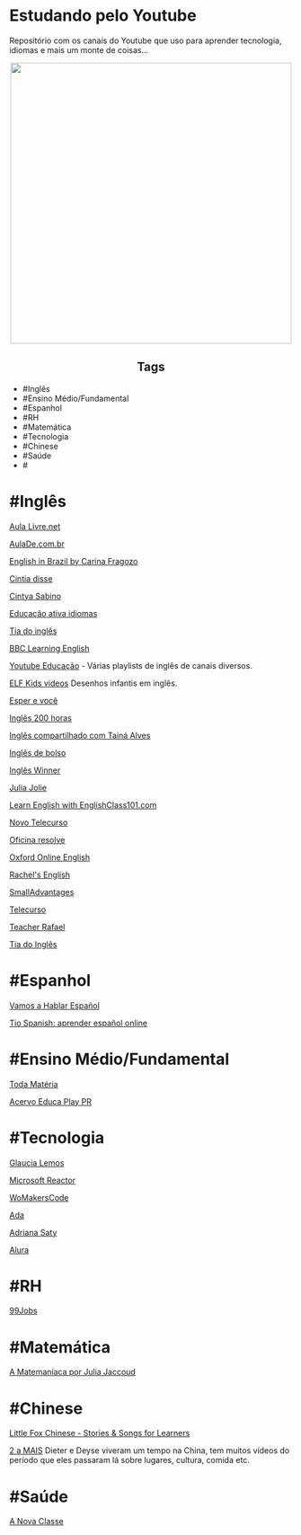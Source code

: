 # Estudando pelo Youtube
Repositório com os canais do Youtube que uso para aprender tecnologia, idiomas e mais um monte de coisas...

<div align="center">
  <img height="500" width="500" src="https://media1.giphy.com/media/1kkxWqT5nvLXupUTwK/200w.webp?cid=ecf05e47hu0yv39c9dnie3ipgbzkmipcwrvgikid7ptagh6y&rid=200w.webp&ct=g">
</div>

<div>
  <h2 align="center">Tags</h2>
  <ul>
    <li>#Inglês</li>
    <li>#Ensino Médio/Fundamental</li>
    <li>#Espanhol</li>
    <li>#RH</li>
    <li>#Matemática</li>
    <li>#Tecnologia</li>
    <li>#Chinese</li>
    <li>#Saúde</li>
    <li>#</li>
    
  </ul>
</div>

# #Inglês
[Aula Livre.net](https://www.youtube.com/watch?v=I6k8woiKdAE&list=PL-5888xShjYqWt8zTIpbbomAWuLcubFiR) 

[AulaDe.com.br](https://www.youtube.com/watch?v=_huV63E9uUU&list=PLF2J-8QoLzYFVrffMnCp1YoCxAR7O3RV5) 

[English in Brazil by Carina Fragozo](https://www.youtube.com/c/CarinaFragozo)

[Cintia disse](https://www.youtube.com/watch?v=QW5Asz6RPMo&list=PLfCQMXoWIcVJR4DehpxmNAZdw_5QO-kBg) 

[Cintya Sabino](https://www.youtube.com/watch?v=a_amUlPwT2w&list=PLGGEfRsNjxwNiYn9bD1WAdE9ZfxxEdvj6&index=1) 

[Educação ativa idiomas](https://www.youtube.com/watch?v=CPclaIfolRQ&list=PLRmw7ewy6EtHrmsL-ej0-1tON2bU8Nk8N) 

[Tia do inglês](https://www.youtube.com/watch?v=1WbE8X8CIZE&list=PLcLmE9t2YyKSJ8YyTO0oZTjj64vlyRMLc) 

[BBC Learning English](https://www.youtube.com/c/bbclearningenglish/featured)

[Youtube Educação](https://www.youtube.com/c/educacao/search?query=ingl%C3%AAs) - Várias playlists de inglês de canais diversos.

[ELF Kids videos](https://www.youtube.com/c/ELFKidsVideos) Desenhos infantis em inglês.

[Esper e você](https://www.youtube.com/playlist?list=PLmKglTYVqF3noW_sD5Iiu_yqPmTFFL9qh)

[Inglês 200 horas](https://www.youtube.com/c/Ingles200horass/playlists)

[Inglês compartilhado com Tainá Alves](https://www.youtube.com/c/Ingl%C3%AAsCompartilhado)

[Inglês de bolso](https://www.youtube.com/playlist?list=PLifNhj7vtELsE2cxbwCdBjp0xD4sdK4Jb)

[Inglês Winner](https://www.youtube.com/c/eslwinner/featured)

[Julia Jolie](https://www.youtube.com/c/JuliaJolie/search?query=ingl%C3%AAs)

[Learn English with EnglishClass101.com](https://www.youtube.com/@EnglishClass101)

[Novo Telecurso](https://www.youtube.com/user/TelecursoNovo/search?query=ingles)

[Oficina resolve](https://www.youtube.com/c/OficinaResolve/search?query=ingl%C3%AAs)

[Oxford Online English](https://www.youtube.com/c/Oxfordonlineenglish1)

[Rachel's English](https://www.youtube.com/c/rachelsenglish/featured)

[SmallAdvantages](https://www.youtube.com/c/SmallAdvantages)

[Telecurso](https://www.youtube.com/user/telecurso/search?query=ingles)

[Teacher Rafael](https://www.youtube.com/@TeacherRafael)

[Tia do Inglês](https://www.youtube.com/@TiaDoIngles)

# #Espanhol
[Vamos a Hablar Español](https://www.youtube.com/@vamosahablarespanol)

[Tio Spanish: aprender español online](https://www.youtube.com/@TioSpanish)

# #Ensino Médio/Fundamental
[Toda Matéria](https://www.youtube.com/@TodaMateriaOficial/playlists)

[Acervo Educa Play PR](https://www.youtube.com/@MultimeiosPR/playlists)



# #Tecnologia
[Glaucia Lemos](https://www.youtube.com/@GlauciaLemos)

[Microsoft Reactor](https://www.youtube.com/@MicrosoftReactor)

[WoMakersCode](https://www.youtube.com/@WoMakersCode)

[Ada](https://www.youtube.com/@adatechbr)

[Adriana Saty](https://www.youtube.com/@AdrianaSaty)

[Alura](https://www.youtube.com/@Alura)






# #RH
[99Jobs](https://www.youtube.com/@99jobs)


# #Matemática

[A Matemaníaca por Julia Jaccoud](https://www.youtube.com/@amatemaniaca)



# #Chinese

[Little Fox Chinese - Stories & Songs for Learners](https://www.youtube.com/@LittleFoxChinese) 

[2 a MAIS](https://www.youtube.com/@2AMais) Dieter e Deyse viveram um tempo na China, tem muitos vídeos do período que eles passaram lá sobre lugares, cultura, comida etc.


# #Saúde
[A Nova Classe](https://www.youtube.com/@anovaclasse/featured)


[]()
[]()
[]()
[]()
[]()


